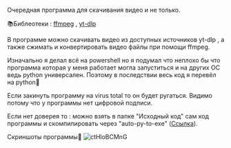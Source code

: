 Очередная программа для скачивания видео и не только. 

📚Библеотеки : <a href = "https://ffmpeg.org/">ffmpeg</a> , <a href = "https://github.com/yt-dlp/yt-dlp">yt-dlp</a>

В программе можно скачивать видео из доступных источников yt-dlp , а также сжимать и конвертировать видео файлы при помощи ffmpeg.

Изначально я делал всё на powershell но я подумал что неплохо бы что программа которая у меня работает могла запуститься и на других ОС ведь python универсален. Поэтому в последствии весь код я перевёл на python🐍

Если закинуть программу на virus total то он будет ругаться. Видимо потому что у программы нет цифровой подписи.

Если нет доверея то :  можно взять в папке "Исходный код" сам код программы и скомпилировать через "auto-py-to-exe" (<a href = "https://pypi.org/project/auto-py-to-exe/">Ссылка</a>).

Скриншоты программы🦉
![ctHloBCMnG](https://github.com/spbkit1337/python-downloader/assets/51737588/28ad97e9-a2bc-4f77-8537-8738296ffaa7)
